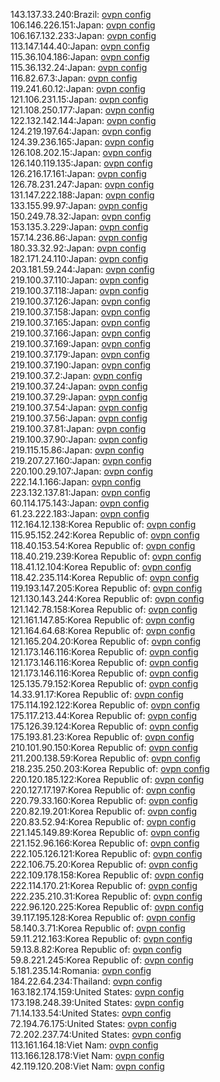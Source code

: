 143.137.33.240:Brazil: [ovpn config](vpn/143_137_33_240.ovpn)  
106.146.226.151:Japan: [ovpn config](vpn/106_146_226_151.ovpn)  
106.167.132.233:Japan: [ovpn config](vpn/106_167_132_233.ovpn)  
113.147.144.40:Japan: [ovpn config](vpn/113_147_144_40.ovpn)  
115.36.104.186:Japan: [ovpn config](vpn/115_36_104_186.ovpn)  
115.36.132.24:Japan: [ovpn config](vpn/115_36_132_24.ovpn)  
116.82.67.3:Japan: [ovpn config](vpn/116_82_67_3.ovpn)  
119.241.60.12:Japan: [ovpn config](vpn/119_241_60_12.ovpn)  
121.106.231.15:Japan: [ovpn config](vpn/121_106_231_15.ovpn)  
121.108.250.177:Japan: [ovpn config](vpn/121_108_250_177.ovpn)  
122.132.142.144:Japan: [ovpn config](vpn/122_132_142_144.ovpn)  
124.219.197.64:Japan: [ovpn config](vpn/124_219_197_64.ovpn)  
124.39.236.165:Japan: [ovpn config](vpn/124_39_236_165.ovpn)  
126.108.202.15:Japan: [ovpn config](vpn/126_108_202_15.ovpn)  
126.140.119.135:Japan: [ovpn config](vpn/126_140_119_135.ovpn)  
126.216.17.161:Japan: [ovpn config](vpn/126_216_17_161.ovpn)  
126.78.231.247:Japan: [ovpn config](vpn/126_78_231_247.ovpn)  
131.147.222.188:Japan: [ovpn config](vpn/131_147_222_188.ovpn)  
133.155.99.97:Japan: [ovpn config](vpn/133_155_99_97.ovpn)  
150.249.78.32:Japan: [ovpn config](vpn/150_249_78_32.ovpn)  
153.135.3.229:Japan: [ovpn config](vpn/153_135_3_229.ovpn)  
157.14.236.86:Japan: [ovpn config](vpn/157_14_236_86.ovpn)  
180.33.32.92:Japan: [ovpn config](vpn/180_33_32_92.ovpn)  
182.171.24.110:Japan: [ovpn config](vpn/182_171_24_110.ovpn)  
203.181.59.244:Japan: [ovpn config](vpn/203_181_59_244.ovpn)  
219.100.37.110:Japan: [ovpn config](vpn/219_100_37_110.ovpn)  
219.100.37.118:Japan: [ovpn config](vpn/219_100_37_118.ovpn)  
219.100.37.126:Japan: [ovpn config](vpn/219_100_37_126.ovpn)  
219.100.37.158:Japan: [ovpn config](vpn/219_100_37_158.ovpn)  
219.100.37.165:Japan: [ovpn config](vpn/219_100_37_165.ovpn)  
219.100.37.166:Japan: [ovpn config](vpn/219_100_37_166.ovpn)  
219.100.37.169:Japan: [ovpn config](vpn/219_100_37_169.ovpn)  
219.100.37.179:Japan: [ovpn config](vpn/219_100_37_179.ovpn)  
219.100.37.190:Japan: [ovpn config](vpn/219_100_37_190.ovpn)  
219.100.37.2:Japan: [ovpn config](vpn/219_100_37_2.ovpn)  
219.100.37.24:Japan: [ovpn config](vpn/219_100_37_24.ovpn)  
219.100.37.29:Japan: [ovpn config](vpn/219_100_37_29.ovpn)  
219.100.37.54:Japan: [ovpn config](vpn/219_100_37_54.ovpn)  
219.100.37.56:Japan: [ovpn config](vpn/219_100_37_56.ovpn)  
219.100.37.81:Japan: [ovpn config](vpn/219_100_37_81.ovpn)  
219.100.37.90:Japan: [ovpn config](vpn/219_100_37_90.ovpn)  
219.115.15.86:Japan: [ovpn config](vpn/219_115_15_86.ovpn)  
219.207.27.160:Japan: [ovpn config](vpn/219_207_27_160.ovpn)  
220.100.29.107:Japan: [ovpn config](vpn/220_100_29_107.ovpn)  
222.14.1.166:Japan: [ovpn config](vpn/222_14_1_166.ovpn)  
223.132.137.81:Japan: [ovpn config](vpn/223_132_137_81.ovpn)  
60.114.175.143:Japan: [ovpn config](vpn/60_114_175_143.ovpn)  
61.23.222.183:Japan: [ovpn config](vpn/61_23_222_183.ovpn)  
112.164.12.138:Korea Republic of: [ovpn config](vpn/112_164_12_138.ovpn)  
115.95.152.242:Korea Republic of: [ovpn config](vpn/115_95_152_242.ovpn)  
118.40.153.54:Korea Republic of: [ovpn config](vpn/118_40_153_54.ovpn)  
118.40.219.239:Korea Republic of: [ovpn config](vpn/118_40_219_239.ovpn)  
118.41.12.104:Korea Republic of: [ovpn config](vpn/118_41_12_104.ovpn)  
118.42.235.114:Korea Republic of: [ovpn config](vpn/118_42_235_114.ovpn)  
119.193.147.205:Korea Republic of: [ovpn config](vpn/119_193_147_205.ovpn)  
121.130.143.244:Korea Republic of: [ovpn config](vpn/121_130_143_244.ovpn)  
121.142.78.158:Korea Republic of: [ovpn config](vpn/121_142_78_158.ovpn)  
121.161.147.85:Korea Republic of: [ovpn config](vpn/121_161_147_85.ovpn)  
121.164.64.68:Korea Republic of: [ovpn config](vpn/121_164_64_68.ovpn)  
121.165.204.20:Korea Republic of: [ovpn config](vpn/121_165_204_20.ovpn)  
121.173.146.116:Korea Republic of: [ovpn config](vpn/121_173_146_116.ovpn)  
121.173.146.116:Korea Republic of: [ovpn config](vpn/121_173_146_116.ovpn)  
121.173.146.116:Korea Republic of: [ovpn config](vpn/121_173_146_116.ovpn)  
125.135.79.152:Korea Republic of: [ovpn config](vpn/125_135_79_152.ovpn)  
14.33.91.17:Korea Republic of: [ovpn config](vpn/14_33_91_17.ovpn)  
175.114.192.122:Korea Republic of: [ovpn config](vpn/175_114_192_122.ovpn)  
175.117.213.44:Korea Republic of: [ovpn config](vpn/175_117_213_44.ovpn)  
175.126.39.124:Korea Republic of: [ovpn config](vpn/175_126_39_124.ovpn)  
175.193.81.23:Korea Republic of: [ovpn config](vpn/175_193_81_23.ovpn)  
210.101.90.150:Korea Republic of: [ovpn config](vpn/210_101_90_150.ovpn)  
211.200.138.59:Korea Republic of: [ovpn config](vpn/211_200_138_59.ovpn)  
218.235.250.203:Korea Republic of: [ovpn config](vpn/218_235_250_203.ovpn)  
220.120.185.122:Korea Republic of: [ovpn config](vpn/220_120_185_122.ovpn)  
220.127.17.197:Korea Republic of: [ovpn config](vpn/220_127_17_197.ovpn)  
220.79.33.160:Korea Republic of: [ovpn config](vpn/220_79_33_160.ovpn)  
220.82.19.201:Korea Republic of: [ovpn config](vpn/220_82_19_201.ovpn)  
220.83.52.94:Korea Republic of: [ovpn config](vpn/220_83_52_94.ovpn)  
221.145.149.89:Korea Republic of: [ovpn config](vpn/221_145_149_89.ovpn)  
221.152.96.166:Korea Republic of: [ovpn config](vpn/221_152_96_166.ovpn)  
222.105.126.121:Korea Republic of: [ovpn config](vpn/222_105_126_121.ovpn)  
222.106.75.20:Korea Republic of: [ovpn config](vpn/222_106_75_20.ovpn)  
222.109.178.158:Korea Republic of: [ovpn config](vpn/222_109_178_158.ovpn)  
222.114.170.21:Korea Republic of: [ovpn config](vpn/222_114_170_21.ovpn)  
222.235.210.31:Korea Republic of: [ovpn config](vpn/222_235_210_31.ovpn)  
222.96.120.225:Korea Republic of: [ovpn config](vpn/222_96_120_225.ovpn)  
39.117.195.128:Korea Republic of: [ovpn config](vpn/39_117_195_128.ovpn)  
58.140.3.71:Korea Republic of: [ovpn config](vpn/58_140_3_71.ovpn)  
59.11.212.163:Korea Republic of: [ovpn config](vpn/59_11_212_163.ovpn)  
59.13.8.82:Korea Republic of: [ovpn config](vpn/59_13_8_82.ovpn)  
59.8.221.245:Korea Republic of: [ovpn config](vpn/59_8_221_245.ovpn)  
5.181.235.14:Romania: [ovpn config](vpn/5_181_235_14.ovpn)  
184.22.64.234:Thailand: [ovpn config](vpn/184_22_64_234.ovpn)  
163.182.174.159:United States: [ovpn config](vpn/163_182_174_159.ovpn)  
173.198.248.39:United States: [ovpn config](vpn/173_198_248_39.ovpn)  
71.14.133.54:United States: [ovpn config](vpn/71_14_133_54.ovpn)  
72.194.76.175:United States: [ovpn config](vpn/72_194_76_175.ovpn)  
72.202.237.74:United States: [ovpn config](vpn/72_202_237_74.ovpn)  
113.161.164.18:Viet Nam: [ovpn config](vpn/113_161_164_18.ovpn)  
113.166.128.178:Viet Nam: [ovpn config](vpn/113_166_128_178.ovpn)  
42.119.120.208:Viet Nam: [ovpn config](vpn/42_119_120_208.ovpn)  
